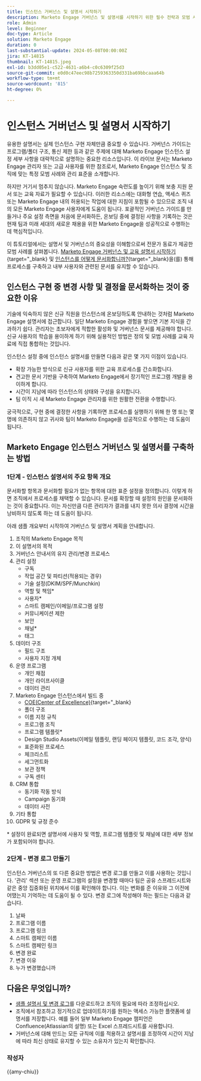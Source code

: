 ```yaml
---
title: 인스턴스 거버넌스 및 설명서 시작하기
description: Marketo Engage 거버넌스 및 설명서를 시작하기 위한 필수 전략과 모범 사례에 대해 알아봅니다. 확장 가능한 설명서를 만들고, 사용자 교육을 간소화하고, Marketo Engage 인스턴스의 구조를 빌드하는 방법을 알아봅니다.
role: Admin
level: Beginner
doc-type: Article
solution: Marketo Engage
duration: 0
last-substantial-update: 2024-05-08T00:00:00Z
jira: KT-14815
thumbnail: KT-14815.jpeg
exl-id: b3dd05e1-c522-4631-a6b4-c0c6309f25d3
source-git-commit: e0d0c47eec98b7259363350d331ba69bbcaaa64b
workflow-type: tm+mt
source-wordcount: '815'
ht-degree: 0%

---
```


# 인스턴스 거버넌스 및 설명서 시작하기

유용한 설명서는 실제 인스턴스 구현 자체만큼 중요할 수 있습니다. 거버넌스 가이드는 프로그램/폴더 구조, 통신 제한 등과 같은 주제에 대해 Marketo Engage 인스턴스 설정 세부 사항을 대략적으로 설명하는 중요한 리소스입니다. 이 라이브 문서는 Marketo Engage 관리자 또는 고급 사용자를 위한 참조로서, Marketo Engage 인스턴스 및 조직에 맞는 특정 모범 사례와 관리 표준을 소개합니다.

하지만 거기서 멈추지 않습니다. Marketo Engage 숙련도를 높이기 위해 보충 지원 문서 또는 교육 자료가 필요할 수 있습니다. 이러한 리소스에는 대화형 연습, 액세스 퀴즈 또는 Marketo Engage 내의 허용되는 작업에 대한 지침이 포함될 수 있으므로 조직 내의 모든 Marketo Engage 사용자에게 도움이 됩니다. 포괄적인 거버넌스 가이드를 만들거나 주요 설정 측면을 처음에 문서화하든, 온보딩 중에 결정된 사항을 기록하는 것은 현재 팀과 미래 세대의 새로운 채용을 위한 Marketo Engage을 성공적으로 수행하는 데 핵심적입니다.

이 튜토리얼에서는 설명서 및 거버넌스의 중요성을 이해함으로써 전문가 동료가 제공한 모범 사례를 살펴봅니다. [Marketo Engage 거버넌스 및 교육 설명서 시작하기](https://nation.marketo.com/t5/product-blogs/getting-started-on-your-marketo-governance-and-training/ba-p/242421){target="_blank} 및 [인스턴스를 어떻게 문서화합니까?](https://nation.marketo.com/t5/product-discussions/how-do-you-document-your-instance/td-p/72877){target="_blank}을(를) 통해 프로세스를 구축하고 내부 사용자와 관련된 문서를 유지할 수 있습니다.

## 인스턴스 구현 중 변경 사항 및 결정을 문서화하는 것이 중요한 이유

기술에 익숙하지 않은 신규 직원을 인스턴스에 온보딩하도록 안내하는 것처럼 Marketo Engage 설명서에 접근합니다. 일단 Marketo Engage 경험을 쌓으면 기본 지식을 간과하기 쉽다. 관리자는 초보자에게 적합한 활성화 및 거버넌스 문서를 제공해야 합니다. 신규 사용자의 학습을 용이하게 하기 위해 실용적인 방법은 정의 및 모범 사례를 교육 자료에 직접 통합하는 것입니다.

인스턴스 설정 중에 인스턴스 설명서를 만들면 다음과 같은 몇 가지 이점이 있습니다.

* 확장 가능한 방식으로 신규 사용자를 위한 교육 프로세스를 간소화합니다.
* 견고한 문서 기반을 구축하여 Marketo Engage에서 장기적인 프로그램 개발을 용이하게 합니다.
* 시간이 지남에 따라 인스턴스의 상태와 구성을 유지합니다.
* 팀 이직 시 새 Marketo Engage 관리자를 위한 원활한 전환을 수행합니다.

궁극적으로, 구현 중에 결정한 사항을 기록하면 프로세스를 실행하기 위해 한 명 또는 몇 명에 의존하지 않고 귀사와 팀이 Marketo Engage을 성공적으로 수행하는 데 도움이 됩니다.

## Marketo Engage 인스턴스 거버넌스 및 설명서를 구축하는 방법

### 1단계 - 인스턴스 설명서의 주요 항목 개요

문서화할 항목과 문서화할 필요가 없는 항목에 대한 표준 설정을 정의합니다. 이렇게 하면 조직에서 프로세스를 채택할 수 있습니다. 문서를 확장할 때 설정의 원인을 문서화하는 것이 중요합니다. 이는 자신만큼 다른 관리자가 결과를 내지 못한 의사 결정에 시간을 낭비하지 않도록 하는 데 도움이 됩니다.

아래 샘플 개요부터 시작하여 거버넌스 및 설명서 계획을 안내합니다.

1. 조직의 Marketo Engage 목적
1. 이 설명서의 목적
1. 거버넌스 안내서의 유지 관리/변경 프로세스
1. 관리 설정
   * 구독
   * 작업 공간 및 파티션(적용되는 경우)
   * 기술 설정(DKIM/SPF/Munchkin)
   * 역할 및 책임*
   * 사용자*
   * 스마트 캠페인/이메일/프로그램 설정
   * 커뮤니케이션 제한
   * 보안
   * 채널*
   * 태그
1. 데이터 구조
   * 필드 구조
   * 사용자 지정 개체
1. 운영 프로그램
   * 개인 채점
   * 개인 라이프사이클
   * 데이터 관리
1. Marketo Engage 인스턴스에서 빌드 중
   * [COE(Center of Excellence)](https://business.adobe.com/blog/perspectives/center-of-excellence-top-10-questions-to-ask-yourself){target="_blank}
   * 폴더 구조
   * 이름 지정 규칙
   * 프로그램 조직
   * 프로그램 템플릿*
   * Design Studio Assets(이메일 템플릿, 랜딩 페이지 템플릿, 코드 조각, 양식)
   * 표준화된 프로세스
   * 체크리스트
   * 세그먼트화
   * 보관 정책
   * 구독 센터
1. CRM 통합
   * 동기화 작동 방식
   * Campaign 동기화
   * 데이터 사전
1. 기타 통합
1. GDPR 및 규정 준수

\* 설정이 완료되면 설명서에 사용자 및 역할, 프로그램 템플릿 및 채널에 대한 세부 정보가 포함되어야 합니다.

### 2단계 - 변경 로그 만들기

인스턴스 거버넌스의 또 다른 중요한 방법은 변경 로그를 만들고 이를 사용하는 것입니다. &#39;관리&#39; 섹션 또는 운영 프로그램의 설정을 변경할 때마다 팀은 공유 스프레드시트와 같은 중앙 집중화된 위치에서 이를 확인해야 합니다. 이는 변화를 준 이유와 그 이전에 어땠는지 기억하는 데 도움이 될 수 있다. 변경 로그에 작성해야 하는 필드는 다음과 같습니다.

1. 날짜
1. 프로그램 이름
1. 프로그램 링크
1. 스마트 캠페인 이름
1. 스마트 캠페인 링크
1. 변경 완료
1. 변경 이유
1. 누가 변경했습니까

## 다음은 무엇입니까?

* [샘플 설명서 및 변경 로그](/help/marketo-tutorial-implementing-new-instance/assets/template-adobe-marketo-engage-instance-documentation.xlsx)를 다운로드하고 조직의 필요에 따라 조정하십시오.
* 조직에서 참조하고 정기적으로 업데이트하기를 원하는 액세스 가능한 플랫폼에 설명서를 저장합니다. 예를 들어 일부 Marketo Engage 챔피언은 Confluence(Atlassian의 설명) 또는 Excel 스프레드시트를 사용합니다.
* 거버넌스에 대해 만드는 모든 규칙에 이를 적용하고 설명서를 조정하여 시간이 지남에 따라 최신 상태로 유지할 수 있는 소유자가 있는지 확인합니다.

### 작성자

{{amy-chiu}}
